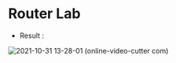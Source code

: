 # Router Lab
- Result : 

![2021-10-31 13-28-01 (online-video-cutter com)](https://user-images.githubusercontent.com/72529306/139578433-3b5d32f1-3687-4a05-8aee-1fc29019571f.gif)


